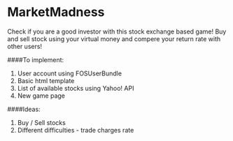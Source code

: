 MarketMadness
=============

Check if you are a good investor with this stock exchange based game!
Buy and sell stock using your virtual money and compere your return rate with other users!


####To implement:
1. User account using FOSUserBundle
2. Basic html template
3. List of available stocks using Yahoo! API
4. New game page

####Ideas:
1. Buy / Sell stocks
2. Different difficulties - trade charges rate